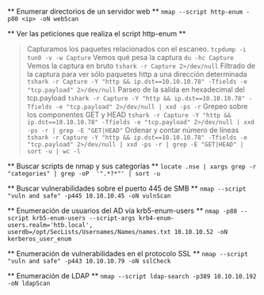 ** Enumerar directorios de un servidor web **
`nmap --script http-enum -p80 <ip> -oN webScan`
	
** Ver las peticiones que realiza el script http-enum **
> Capturamos los paquetes relacionados con el escaneo.
> `tcpdump -i tun0 -v -w Capture`
> Vemos qué pesa la captura
> `du -hc Capture`
> Vemos la captura en bruto
> `tshark -r Capture 2>/dev/null`
> Filtrado de la captura para ver sólo paquetes http a una dirección determinada
> `tshark -r Capture -Y "http && ip.dst==10.10.10.78" -Tfields -e "tcp.payload" 2>/dev/null`
> Parseo de la salida en hexadecimal del tcp.payload
> `tshark -r Capture -Y "http && ip.dst==10.10.10.78" -Tfields -e "tcp.payload" 2>/dev/null | xxd -ps -r`
> Grepeo sobre los componentes GET y HEAD
> `tshark -r Capture -Y "http && ip.dst==10.10.10.78" -Tfields -e "tcp.payload" 2>/dev/null | xxd -ps -r | grep -E "GET|HEAD"`
> Ordenar y contar número de líneas
>  `tshark -r Capture -Y "http && ip.dst==10.10.10.78" -Tfields -e "tcp.payload" 2>/dev/null | xxd -ps -r | grep -E "GET|HEAD" | sort -u | wc -l`
	
** Buscar scripts de nmap y sus categorías **
`locate .nse | xargs grep -r "categories" | grep -oP  '".*?*"' | sort -u`

** Buscar vulnerabilidades sobre el puerto 445 de SMB **
`nmap --script "vuln and safe" -p445 10.10.10.45 -oN vulnScan`

** Enumeración de usuarios del AD vía krb5-enum-users **
`nmap -p88 --script krb5-enum-users --script-args krb4-enum-users.realm='htb.local', userdb=/opt/SecLists/Usernames/Names/names.txt 10.10.10.52 -oN kerberos_user_enum`

** Enumeración de vulnerabilidades en el protocolo SSL **
`nmap --script "vuln and safe" -p443 10.10.10.79 -oN sslCheck`

** Enumeración de LDAP **
`nmap --script ldap-search -p389 10.10.10.192 -oN ldapScan`


